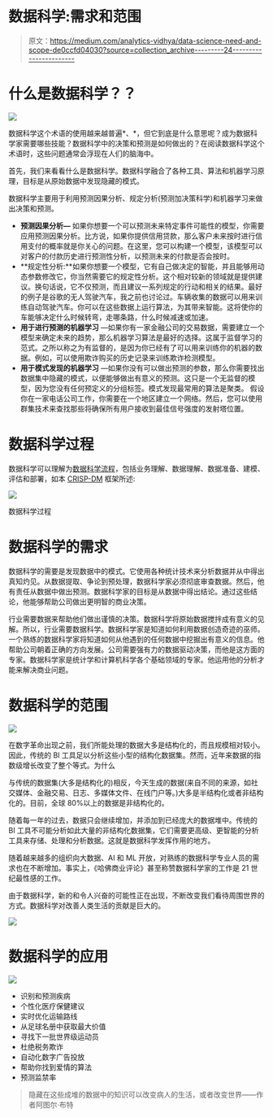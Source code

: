 # 数据科学:需求和范围

> 原文：<https://medium.com/analytics-vidhya/data-science-need-and-scope-de0ccfd04030?source=collection_archive---------24----------------------->

# 什么是数据科学？？

![](img/516a16ee30360987072e00a04d6bd436.png)

数据科学这个术语的使用越来越普遍*、*，但它到底是什么意思呢？成为数据科学家需要哪些技能？数据科学中的决策和预测是如何做出的？在阅读数据科学这个术语时，这些问题通常会浮现在人们的脑海中。

首先，我们来看看什么是数据科学。数据科学融合了各种工具、算法和机器学习原理，目标是从原始数据中发现隐藏的模式。

数据科学主要用于利用预测因果分析、规定分析(预测加决策科学)和机器学习来做出决策和预测。

*   **预测因果分析—** 如果你想要一个可以预测未来特定事件可能性的模型，你需要应用预测因果分析。比方说，如果你提供信用贷款，那么客户未来按时进行信用支付的概率就是你关心的问题。在这里，您可以构建一个模型，该模型可以对客户的付款历史进行预测性分析，以预测未来的付款是否会按时。
*   **规定性分析:**如果你想要一个模型，它有自己做决定的智能，并且能够用动态参数修改它，你当然需要它的规定性分析。这个相对较新的领域就是提供建议。换句话说，它不仅预测，而且建议一系列规定的行动和相关的结果。最好的例子是谷歌的无人驾驶汽车，我之前也讨论过。车辆收集的数据可以用来训练自动驾驶汽车。你可以在这些数据上运行算法，为其带来智能。这将使你的车能够决定什么时候转弯，走哪条路，什么时候减速或加速。
*   **用于进行预测的机器学习** —如果你有一家金融公司的交易数据，需要建立一个模型来确定未来的趋势，那么机器学习算法是最好的选择。这属于监督学习的范式。之所以称之为有监督的，是因为你已经有了可以用来训练你的机器的数据。例如，可以使用欺诈购买的历史记录来训练欺诈检测模型。
*   **用于模式发现的机器学习** —如果你没有可以做出预测的参数，那么你需要找出数据集中隐藏的模式，以便能够做出有意义的预测。这只是一个无监督的模型，因为您没有任何预定义的分组标签。模式发现最常用的算法是聚类。
    假设你在一家电话公司工作，你需要在一个地区建立一个网络。然后，您可以使用群集技术来查找那些将确保所有用户接收到最佳信号强度的发射塔位置。

# 数据科学过程

数据科学可以理解为[数据科学流程](https://www.kdnuggets.com/2016/03/data-science-process-rediscovered.html)，包括业务理解、数据理解、数据准备、建模、评估和部署，如本 [CRISP-DM](https://www.kdnuggets.com/tag/crisp-dm) 框架所述:

![](img/4f7f6d76ec42f42599316546b1c6dbbe.png)

数据科学过程

# 数据科学的需求

数据科学的需要是发现数据中的模式。它使用各种统计技术来分析数据并从中得出真知灼见。从数据提取、争论到预处理，数据科学家必须彻底审查数据。然后，他有责任从数据中做出预测。数据科学家的目标是从数据中得出结论。通过这些结论，他能够帮助公司做出更明智的商业决策。

行业需要数据来帮助他们做出谨慎的决策。数据科学将原始数据搅拌成有意义的见解。所以，行业需要数据科学。数据科学家是知道如何利用数据创造奇迹的巫师。一个熟练的数据科学家将知道如何从他遇到的任何数据中挖掘出有意义的信息。他帮助公司朝着正确的方向发展。公司需要强有力的数据驱动决策，而他是这方面的专家。数据科学家是统计学和计算机科学各个基础领域的专家。他运用他的分析才能来解决商业问题。

# 数据科学的范围

![](img/b2c2e2468c8f1fdef4bc94c134ef4001.png)

在数字革命出现之前，我们所能处理的数据大多是结构化的，而且规模相对较小。因此，传统的 BI 工具足以分析这些小型的结构化数据集。然而，近年来数据的指数级增长改变了整个等式。为什么

与传统的数据集(大多是结构化的)相反，今天生成的数据(来自不同的来源，如社交媒体、金融交易、日志、多媒体文件、在线门户等。)大多是半结构化或者非结构化的。目前，全球 80%以上的数据是非结构化的。

随着每一年的过去，数据只会继续增加，并添加到已经庞大的数据堆中。传统的 BI 工具不可能分析如此大量的非结构化数据集，它们需要更高级、更智能的分析工具来存储、处理和分析数据。这就是数据科学发挥作用的地方。

随着越来越多的组织向大数据、AI 和 ML 开放，对熟练的数据科学专业人员的需求也在不断增加。事实上，《哈佛商业评论》甚至称赞数据科学家的工作是 21 世纪最性感的工作。

由于数据科学，新的和令人兴奋的可能性正在出现，不断改变我们看待周围世界的方式。数据科学对改善人类生活的贡献是巨大的。

![](img/db4b9434eb82bc7760a167f8a06ba7ce.png)

# 数据科学的应用

![](img/7a07422220b5f017004a6c9bdeb77ff5.png)

*   识别和预测疾病
*   个性化医疗保健建议
*   实时优化运输路线
*   从足球名册中获取最大价值
*   寻找下一批世界级运动员
*   杜绝税务欺诈
*   自动化数字广告投放
*   帮助你找到爱情的算法
*   预测监禁率

> 隐藏在这些成堆的数据中的知识可以改变病人的生活，或者改变世界——作者阿图尔·布特